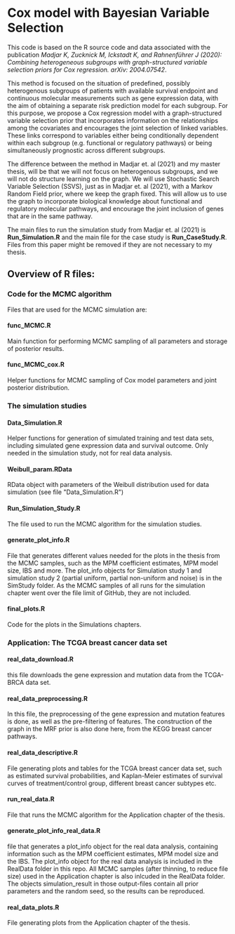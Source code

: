 # Cox model with Bayesian Variable Selection 

This code is based on the R source code and data associated with the publication *Madjar K, Zucknick M, Ickstadt K, and Rahnenführer J (2020): Combining heterogeneous subgroups with graph-structured variable selection priors for Cox regression. arXiv: 2004.07542*.

This method is focused on the situation of predefined, possibly heterogenous subgroups of patients with available survival endpoint and continuous molecular measurements such as gene expression
data, with the aim of obtaining a separate risk prediction model for each subgroup.
For this purpose, we propose a Cox regression model with a graph-structured variable selection prior that incorporates information on the relationships among the covariates and encourages the joint selection of linked variables.
These links correspond to variables either being conditionally dependent within each subgroup (e.g. functional or regulatory pathways) or being simultaneously prognostic across different subgroups.

The difference between the method in Madjar et. al (2021) and my master thesis, will be that we will not focus on heterogenous subgroups, and we will not do structure learning on the graph.
We will use Stochastic Search Variable Selection (SSVS), just as in Madjar et. al (2021), with a Markov Random Field prior, where we keep the graph fixed. This will allow us to use the
graph to incorporate biological knowledge about functional and regulatory molecular pathways, and encourage the joint inclusion of genes that are in the same pathway.

The main files to run the simulation study from Madjar et. al (2021) is **Run_Simulation.R** and the main file for the case study is **Run_CaseStudy.R**. Files from
this paper might be removed if they are not necessary to my thesis.

## Overview of R files:

### Code for the MCMC algorithm
Files that are used for the MCMC simulation are:


#### func_MCMC.R
Main function for performing MCMC sampling of all parameters and storage of posterior results.

#### func_MCMC_cox.R
Helper functions for MCMC sampling of Cox model parameters and joint posterior distribution.


### The simulation studies


#### Data_Simulation.R
Helper functions for generation of simulated training and test data sets, including simulated gene expression data and survival outcome. 
Only needed in the simulation study, not for real data analysis.

#### Weibull_param.RData
RData object with parameters of the Weibull distribution used for data simulation (see file "Data_Simulation.R")

#### Run_Simulation_Study.R
The file used to run the MCMC algorithm for the simulation studies. 

#### generate_plot_info.R
File that generates different values needed for the plots in the thesis from the MCMC samples, such as the MPM coefficient estimates, MPM model size, IBS and more. The plot_info objects for Simulation study 1 and simulation study 2 (partial uniform, partial non-uniform and noise) is in the SimStudy folder. As the MCMC samples of all runs for the simulation chapter went over the file limit of GitHub, they are not included.

#### final_plots.R
Code for the plots in the Simulations chapters.


### Application: The TCGA breast cancer data set

#### real_data_download.R
this file downloads the gene expression and mutation data from the TCGA-BRCA data set.

#### real_data_preprocessing.R
In this file, the preprocessing of the gene expression and mutation features is done, as well as the pre-filtering of features. The construction of the graph in the MRF prior is also done here, from the KEGG breast cancer pathways.

#### real_data_descriptive.R
File generating plots and tables for the TCGA breast cancer data set, such as estimated survival probabilities, and Kaplan-Meier estimates of survival curves of treatment/control group, different breast cancer subtypes etc.

#### run_real_data.R
File that runs the MCMC algorithm for the Application chapter of the thesis.

#### generate_plot_info_real_data.R
file that generates a plot_info object for the real data analysis, containing information such as the MPM coefficient estimates, MPM model size and the IBS. The plot_info object for the real data analysis is included in the RealData folder in this repo. All MCMC samples (after thinning, to reduce file size) used in the Application chapter is also inlcuded in the RealData folder. The objects simulation_result in those output-files contain all prior parameters and the random seed, so the results can be reproduced.


#### real_data_plots.R
File generating plots from the Application chapter of the thesis.



